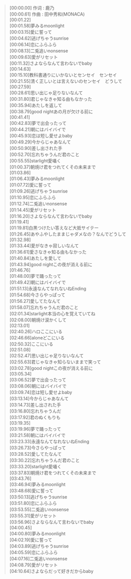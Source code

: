 > \[00:00.00\] 作词 : 鹿乃  
> \[00:00.61\] 作曲 : 田中秀和(MONACA)  
> \[00:01.22\]  
> \[00:01.58\]夢みるmoonlight  
> \[00:03.15\]愛に誓って  
> \[00:04.62\]逃げちゃうsunrise  
> \[00:06.14\]恋にふらふら  
> \[00:08.13\]二兎追いnonsense　  
> \[00:09.63\]愛がリセット  
> \[00:11.32\]さよならなんて言わないでbaby  
> \[00:14.63\]  
> \[00:15.10\]教科書通りにいかないとセンセイ　センセイ  
> \[00:21.55\]清く正しいとは言えないのセンセイ　どうして  
> \[00:27.59\]  
> \[00:28.61\]思い出じゃ足りないなんて  
> \[00:31.80\]君じゃなきゃ知る由もなかった  
> \[00:35.94\]あたしを返して  
> \[00:38.79\]good nightあの月が欠ける前に  
> \[00:41.41\]  
> \[00:42.83\]夢で出会ったって　  
> \[00:44.21\]朝にはバイバイで  
> \[00:45.93\]恋は短し愛せよbaby  
> \[00:49.29\]今からじゃあなんて　  
> \[00:50.90\]差し出された手  
> \[00:52.70\]忘れちゃうんだ君のこと  
> \[00:55.55\]starlight愛囁く  
> \[01:00.37\]朝焼け君をつれてくその未来まで  
> \[01:03.86\]  
> \[01:06.43\]夢みるmoonlight　  
> \[01:07.72\]愛に誓って  
> \[01:09.26\]逃げちゃうsunrise　  
> \[01:10.95\]恋にふらふら  
> \[01:12.74\]二兎追いnonsense　  
> \[01:14.45\]愛がリセット  
> \[01:16.20\]さよならなんて言わないでbaby  
> \[01:19.41\]  
> \[01:19.81\]白黒つけたい答えなど大抵サイテー  
> \[01:26.45\]あやふやしたままじゃダメなの？なんでどうして  
> \[01:32.98\]  
> \[01:33.44\]愛がなきゃ寂しいなんて  
> \[01:36.61\]愛さなきゃ知る由もなかった  
> \[01:40.84\]あたしを愛して  
> \[01:43.94\]good nightこの夜が消える前に  
> \[01:46.76\]  
> \[01:48.00\]夢で踊ったって　  
> \[01:49.42\]朝にはバイバイで  
> \[01:51.13\]永遠なんてなれないねEnding  
> \[01:54.68\]今さらやっぱって　  
> \[01:56.27\]愛してたなんて  
> \[01:58.07\]忘れちゃうんだ君のこと  
> \[02:01.34\]starlight本当の心を覚えていてね  
> \[02:08.00\]朝焼け涙かくして  
> \[02:13.01\]  
> \[02:40.26\]ハロここにいる  
> \[02:46.66\]aloneどこにいる  
> \[02:50.32\]ここにいる  
> \[02:51.08\]  
> \[02:52.47\]思い出じゃ足りないなんて  
> \[02:55.63\]君じゃなきゃ知らないままで笑って  
> \[03:02.78\]good nightこの夜が消える前に  
> \[03:05.34\]  
> \[03:06.52\]夢で出会ったって　  
> \[03:08.06\]朝にはバイバイで  
> \[03:09.74\]恋は短し愛せよbaby  
> \[03:13.14\]今からじゃあなんて　  
> \[03:14.73\]差し出された手  
> \[03:16.80\]忘れちゃうんだ　  
> \[03:17.92\]君のぬくもりも  
> \[03:19.35\]  
> \[03:19.96\]夢で踊ったって　  
> \[03:21.58\]朝にはバイバイで  
> \[03:23.33\]永遠なんてなれないねEnding  
> \[03:26.73\]今さらやっぱって　  
> \[03:28.52\]愛してたなんて  
> \[03:30.22\]忘れちゃうんだ君のこと  
> \[03:33.20\]starlight愛囁く  
> \[03:37.83\]朝焼け君をつれてくその未来まで  
> \[03:43.76\]  
> \[03:46.94\]夢みるmoonlight　  
> \[03:48.68\]愛に誓って  
> \[03:50.13\]逃げちゃうsunrise　  
> \[03:51.80\]恋にふらふら  
> \[03:53.55\]二兎追いnonsense　  
> \[03:55.31\]愛がリセット  
> \[03:56.96\]さよならなんて言わないでbaby  
> \[04:00.45\]  
> \[04:00.80\]夢みるmoonlight　  
> \[04:02.19\]愛に誓って  
> \[04:03.89\]逃げちゃうsunrise　  
> \[04:05.59\]恋にふらふら  
> \[04:07.16\]二兎追いnonsense　  
> \[04:08.79\]愛がリセット  
> \[04:10.64\]さよならだって好きだからbaby  
>
